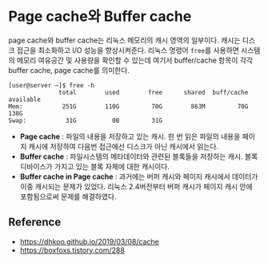 # Page cache와 Buffer cache

page cache와 buffer cache는 리눅스 메모리의 캐시 영역의 일부이다. 캐시는 디스크 접근을 최소화하고 I/O 성능을 향상시켜준다. 리눅스 명령어 ```free```를 사용하면 시스템의 메모리 여유공간 및 사용량을 확인할 수 있는데 여기서 buffer/cache 항목이 각각 buffer cache, page cache를 의미한다.

```
[user@server ~]$ free -h
              total        used        free      shared  buff/cache   available
Mem:           251G        110G         70G        863M         70G        138G
Swap:           31G          0B         31G

```



- **Page cache** : 파일의 내용을 저장하고 있는 캐시. 한 번 읽은 파일의 내용을 페이지 캐시에 저장하여 다음번 접근에선 디스크가 아닌 캐시에서 읽는다.
- **Buffer cache** : 파일시스템의 메타데이터와 관련된 블록들을 저장하는 캐시. 블록 디바이스가 가지고 있는 블록 자체에 대한 캐시이다.
- **Buffer cache in Page cache** : 과거에는 버퍼 캐시와 페이지 캐시에서 데이터가 이중 캐시되는 문제가 있었다. 리눅스 2.4버전부터 버퍼 캐시가 페이지 캐시 안에 포함됨으로써 문제를 해결하였다.


## Reference

- https://dhkoo.github.io/2019/03/08/cache
- https://boxfoxs.tistory.com/288


